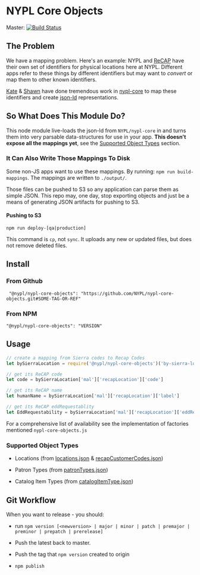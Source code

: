# NYPL Core Objects

Master: [![Build Status](https://travis-ci.org/NYPL/nypl-core-objects.svg?branch=master)](https://travis-ci.org/NYPL/nypl-core-objects)

## The Problem

We have a mapping problem. Here's an example:
NYPL and [ReCAP](https://recap.princeton.edu/) have their own set of identifiers
for physical locations here at NYPL.  Different apps refer to these things by different identifiers
but may want to _convert_ or map them to other known identifiers.

[Kate](https://github.com/katesweeney) & [Shawn](https://github.com/orgs/NYPL-discovery/people/saverkamp) have done
tremendous work in [nypl-core](https://github.com/NYPL/nypl-core) to map
these identifiers and create [json-ld](https://en.wikipedia.org/wiki/JSON-LD) representations.

## So What Does This Module Do?

This node module live-loads the json-ld from `NYPL/nypl-core` in and turns them
into very parsable data-structures for use in your app. **This doesn't expose all the mappings yet**,
see the [Supported Object Types](#supported-object-types) section.

### It Can Also Write Those Mappings To Disk

Some non-JS apps want to use these mappings.
By running: `npm run build-mappings`.
The mappings are written to `./output/`.

Those files can be pushed to S3 so any application can parse them as simple JSON.
This repo may, one day, stop exporting objects and just be a means of generating
JSON artifacts for pushing to S3.

#### Pushing to S3

`npm run deploy-[qa|production]`

This command is `cp`, not `sync`.
It uploads any new or updated files, but does not remove deleted files.

## Install

### From Github

```
 "@nypl/nypl-core-objects": "https://github.com/NYPL/nypl-core-objects.git#SOME-TAG-OR-REF"
```

### From NPM

```
"@nypl/nypl-core-objects": "VERSION"
```

## Usage

```javascript
// create a mapping from Sierra codes to Recap Codes
let bySierraLocation = require('@nypl/nypl-core-objects')('by-sierra-location')

// get its ReCAP code
let code = bySierraLocation['mal']['recapLocation']['code']

// get its ReCAP name
let humanName = bySierraLocation['mal']['recapLocation']['label']

// get its ReCAP eddRequestablity
let EddRequestability = bySierraLocation['mal']['recapLocation']['eddRequestable']
```

For a comprehensive list of availability see the implementation of factories mentioned `nypl-core-objects.js`

### Supported Object Types

* Locations (from [locations.json](https://github.com/NYPL/nypl-core/blob/master/vocabularies/json-ld/locations.json) & [recapCustomerCodes.json](https://github.com/NYPL/nypl-core/blob/master/vocabularies/json-ld/recapCustomerCodes.json))

* Patron Types (from [patronTypes.json](https://github.com/NYPL/nypl-core/blob/master/vocabularies/json-ld/patronTypes.json))

* Catalog Item Types (from [catalogItemType.json](https://github.com/NYPL/nypl-core/blob/master/vocabularies/json-ld/catalogItemTypes.json))

## Git Workflow

When you want to release - you should:

* run `npm version [<newversion> | major | minor | patch | premajor | preminor | prepatch | prerelease]`

* Push the latest back to master.

* Push the tag that `npm version` created to origin

* `npm publish`
